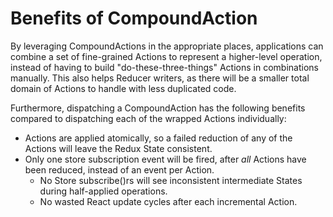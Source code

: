 # Benefits of CompoundAction

By leveraging CompoundActions in the appropriate places,
applications can combine a set of fine-grained Actions to represent a higher-level operation,
instead of having to build "do-these-three-things" Actions in combinations manually.
This also helps Reducer writers, as there will be a smaller total domain of Actions to handle
with less duplicated code.

Furthermore, dispatching a CompoundAction has the following benefits compared to
dispatching each of the wrapped Actions individually:

- Actions are applied atomically, so a failed reduction of any of the Actions will
  leave the Redux State consistent.
- Only one store subscription event will be fired, after _all_ Actions have been reduced,
  instead of an event per Action.
  - No Store subscribe()rs will see inconsistent intermediate States during half-applied operations.
  - No wasted React update cycles after each incremental Action.
